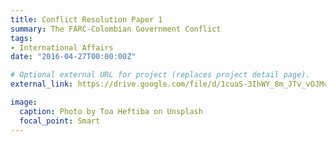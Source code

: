 ```yaml
---
title: Conflict Resolution Paper 1
summary: The FARC-Colombian Government Conflict
tags:
- International Affairs
date: "2016-04-27T00:00:00Z"

# Optional external URL for project (replaces project detail page).
external_link: https://drive.google.com/file/d/1cuaS-3IhWY_8m_JTv_vOJMckHExAjIvQ/view?usp=sharing

image:
  caption: Photo by Toa Heftiba on Unsplash
  focal_point: Smart
---
```

